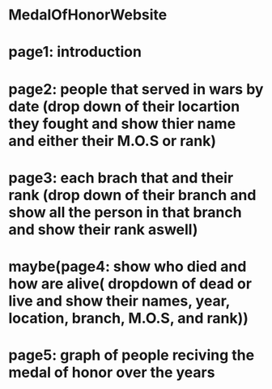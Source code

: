 # MedalOfHonorWebsite
# page1: introduction
# page2: people that served in wars by date (drop down of their locartion they fought and show thier name and either their M.O.S or rank)
# page3: each brach that and their rank (drop down of their branch and show all the person in that branch and show their rank aswell)
# maybe(page4: show who died and how are alive( dropdown of dead or live and show their names, year, location, branch, M.O.S, and rank))
# page5: graph of people reciving the medal of honor over the years
